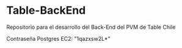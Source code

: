 # Table-BackEnd
Repositorio para el desarrollo del Back-End del PVM de Table Chile

Contraseña Postgres EC2: "1qazxsw2L*"
